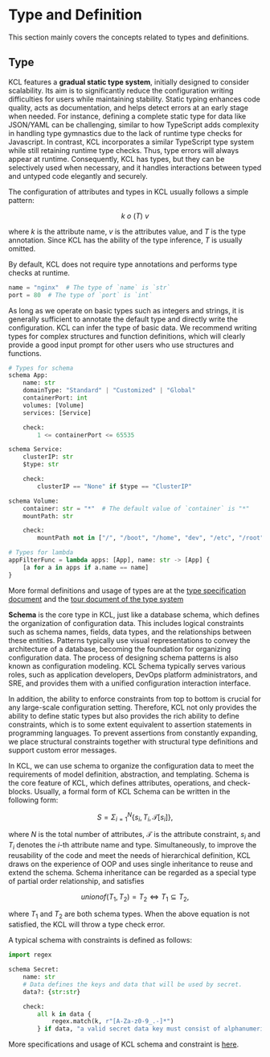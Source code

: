 # Type and Definition

This section mainly covers the concepts related to types and definitions.

## Type

KCL features a **gradual static type system**, initially designed to consider scalability. Its aim is to significantly reduce the configuration writing difficulties for users while maintaining stability. Static typing enhances code quality, acts as documentation, and helps detect errors at an early stage when needed. For instance, defining a complete static type for data like JSON/YAML can be challenging, similar to how TypeScript adds complexity in handling type gymnastics due to the lack of runtime type checks for Javascript. In contrast, KCL incorporates a similar TypeScript type system while still retaining runtime type checks. Thus, type errors will always appear at runtime. Consequently, KCL has types, but they can be selectively used when necessary, and it handles interactions between typed and untyped code elegantly and securely.

The configuration of attributes and types in KCL usually follows a simple pattern:

$$
k\ o \ (T) \ v
$$

where $k$ is the attribute name, $v$ is the attributes value, and $T$ is the type annotation. Since KCL has the ability of the type inference, $T$ is usually omitted.

By default, KCL does not require type annotations and performs type checks at runtime.

```python
name = "nginx"  # The type of `name` is `str`
port = 80  # The type of `port` is `int`
```

As long as we operate on basic types such as integers and strings, it is generally sufficient to annotate the default type and directly write the configuration. KCL can infer the type of basic data. We recommend writing types for complex structures and function definitions, which will clearly provide a good input prompt for other users who use structures and functions.

```python
# Types for schema
schema App:
    name: str
    domainType: "Standard" | "Customized" | "Global"
    containerPort: int
    volumes: [Volume]
    services: [Service]

    check:
        1 <= containerPort <= 65535

schema Service:
    clusterIP: str
    $type: str

    check:
        clusterIP == "None" if $type == "ClusterIP"

schema Volume:
    container: str = "*"  # The default value of `container` is "*"
    mountPath: str

    check:
        mountPath not in ["/", "/boot", "/home", "dev", "/etc", "/root"]

# Types for lambda
appFilterFunc = lambda apps: [App], name: str -> [App] {
    [a for a in apps if a.name == name]
}
```

More formal definitions and usage of types are at the [type specification document](/docs/reference/lang/types/) and the [tour document of the type system](/docs/reference/lang/tour#type-system)

**Schema** is the core type in KCL, just like a database schema, which defines the organization of configuration data. This includes logical constraints such as schema names, fields, data types, and the relationships between these entities. Patterns typically use visual representations to convey the architecture of a database, becoming the foundation for organizing configuration data. The process of designing schema patterns is also known as configuration modeling. KCL Schema typically serves various roles, such as application developers, DevOps platform administrators, and SRE, and provides them with a unified configuration interaction interface.

In addition, the ability to enforce constraints from top to bottom is crucial for any large-scale configuration setting. Therefore, KCL not only provides the ability to define static types but also provides the rich ability to define constraints, which is to some extent equivalent to assertion statements in programming languages. To prevent assertions from constantly expanding, we place structural constraints together with structural type definitions and support custom error messages.

In KCL, we can use schema to organize the configuration data to meet the requirements of model definition, abstraction, and templating. Schema is the core feature of KCL, which defines attributes, operations, and check-blocks. Usually, a formal form of KCL Schema can be written in the following form:

$$
S = \Sigma_{i = 1}^{N} \{s_i, T_i, \mathcal{T}[s_i]\},
$$

where $N$ is the total number of attributes, $\mathcal{T}$ is the attribute constraint, $s_i$ and $T_i$ denotes the $i$-th attribute name and type. Simultaneously, to improve the reusability of the code and meet the needs of hierarchical definition, KCL draws on the experience of OOP and uses single inheritance to reuse and extend the schema. Schema inheritance can be regarded as a special type of partial order relationship, and satisfies

$$
unionof(T_1, T_2) = T_2 \Leftrightarrow T_1 \subseteq T_2,
$$

where $T_1$ and $T_2$ are both schema types. When the above equation is not satisfied, the KCL will throw a type check error.

A typical schema with constraints is defined as follows:

```python
import regex

schema Secret:
    name: str
    # Data defines the keys and data that will be used by secret.
    data?: {str:str}

    check:
        all k in data {
            regex.match(k, r"[A-Za-z0-9_.-]*")
        } if data, "a valid secret data key must consist of alphanumeric characters, '-', '_' or '.'"
```

More specifications and usage of KCL schema and constraint is [here](/docs/reference/lang/spec/schema).
